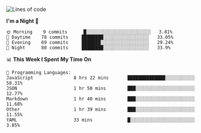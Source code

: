 <!--START_SECTION:waka-->
![Lines of code](https://img.shields.io/badge/From%20Hello%20World%20I%27ve%20Written-436989%20lines%20of%20code-blue)

**I'm a Night 🦉** 

```text
🌞 Morning    9 commits      █░░░░░░░░░░░░░░░░░░░░░░░░   3.81% 
🌆 Daytime    78 commits     ████████░░░░░░░░░░░░░░░░░   33.05% 
🌃 Evening    69 commits     ███████░░░░░░░░░░░░░░░░░░   29.24% 
🌙 Night      80 commits     ████████░░░░░░░░░░░░░░░░░   33.9%

```


📊 **This Week I Spent My Time On** 

```text
💬 Programming Languages: 
JavaScript               8 hrs 22 mins       ██████████████░░░░░░░░░░░   58.31% 
JSON                     1 hr 50 mins        ███░░░░░░░░░░░░░░░░░░░░░░   12.77% 
Markdown                 1 hr 40 mins        ███░░░░░░░░░░░░░░░░░░░░░░   11.68% 
Other                    1 hr 39 mins        ███░░░░░░░░░░░░░░░░░░░░░░   11.55% 
YAML                     33 mins             █░░░░░░░░░░░░░░░░░░░░░░░░   3.85%

```


<!--END_SECTION:waka-->
